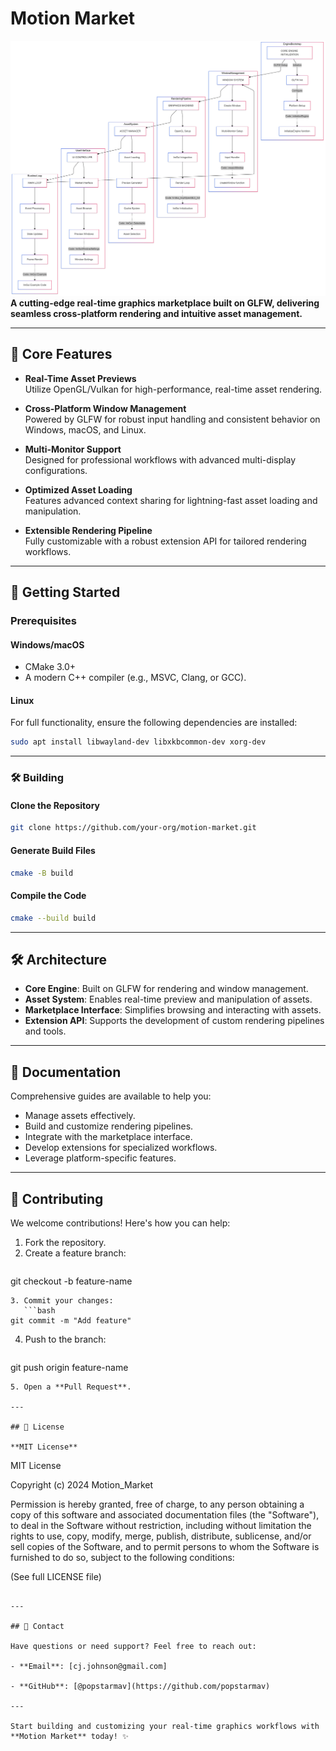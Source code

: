 # Motion Market  
![image alt](https://github.com/popstarmav/Motion_Market/blob/25629c10d4268a579286a2356fb71137ca3c5e41/flowchart.png)
**A cutting-edge real-time graphics marketplace built on GLFW, delivering seamless cross-platform rendering and intuitive asset management.**  

---

## 🚀 Core Features  

- **Real-Time Asset Previews**  
  Utilize OpenGL/Vulkan for high-performance, real-time asset rendering.  

- **Cross-Platform Window Management**  
  Powered by GLFW for robust input handling and consistent behavior on Windows, macOS, and Linux.  

- **Multi-Monitor Support**  
  Designed for professional workflows with advanced multi-display configurations.  

- **Optimized Asset Loading**  
  Features advanced context sharing for lightning-fast asset loading and manipulation.  

- **Extensible Rendering Pipeline**  
  Fully customizable with a robust extension API for tailored rendering workflows.  

---

## 🧐 Getting Started  

### Prerequisites  

#### Windows/macOS  
- CMake 3.0+  
- A modern C++ compiler (e.g., MSVC, Clang, or GCC).  

#### Linux  
For full functionality, ensure the following dependencies are installed:  
```bash  
sudo apt install libwayland-dev libxkbcommon-dev xorg-dev  
```

---

### 🛠 Building  

#### Clone the Repository  
```bash  
git clone https://github.com/your-org/motion-market.git  
```

#### Generate Build Files  
```bash  
cmake -B build  
```

#### Compile the Code  
```bash  
cmake --build build  
```

---

## 🛠️ Architecture  

- **Core Engine**: Built on GLFW for rendering and window management.  
- **Asset System**: Enables real-time preview and manipulation of assets.  
- **Marketplace Interface**: Simplifies browsing and interacting with assets.  
- **Extension API**: Supports the development of custom rendering pipelines and tools.  

---

## 📖 Documentation  
Comprehensive guides are available to help you:  

- Manage assets effectively.  
- Build and customize rendering pipelines.  
- Integrate with the marketplace interface.  
- Develop extensions for specialized workflows.  
- Leverage platform-specific features.  

---

## 🤝 Contributing  
We welcome contributions! Here's how you can help:  

1. Fork the repository.  
2. Create a feature branch:  
   ```bash  
git checkout -b feature-name  
```
3. Commit your changes:  
   ```bash  
git commit -m "Add feature"  
```
4. Push to the branch:  
   ```bash  
git push origin feature-name  
```
5. Open a **Pull Request**.  

---

## 📄 License  

**MIT License**  

```
MIT License

Copyright (c) 2024 Motion_Market

Permission is hereby granted, free of charge, to any person obtaining a copy
of this software and associated documentation files (the "Software"), to deal
in the Software without restriction, including without limitation the rights
to use, copy, modify, merge, publish, distribute, sublicense, and/or sell
copies of the Software, and to permit persons to whom the Software is
furnished to do so, subject to the following conditions:

(See full LICENSE file)
```

---

## 📩 Contact  

Have questions or need support? Feel free to reach out:  

- **Email**: [cj.johnson@gmail.com]
  
- **GitHub**: [@popstarmav](https://github.com/popstarmav)  

---

Start building and customizing your real-time graphics workflows with **Motion Market** today! ✨


